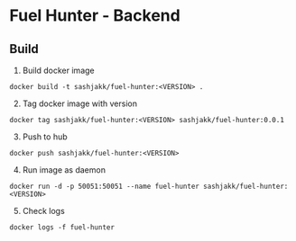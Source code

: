 # Fuel Hunter - Backend

## Build

1. Build docker image
```docker
docker build -t sashjakk/fuel-hunter:<VERSION> .
```
2. Tag docker image with version
```docker
docker tag sashjakk/fuel-hunter:<VERSION> sashjakk/fuel-hunter:0.0.1
```
3. Push to hub
```docker
docker push sashjakk/fuel-hunter:<VERSION>
```
4. Run image as daemon
```docker
docker run -d -p 50051:50051 --name fuel-hunter sashjakk/fuel-hunter:<VERSION>
```
5. Check logs
```docker
docker logs -f fuel-hunter
```